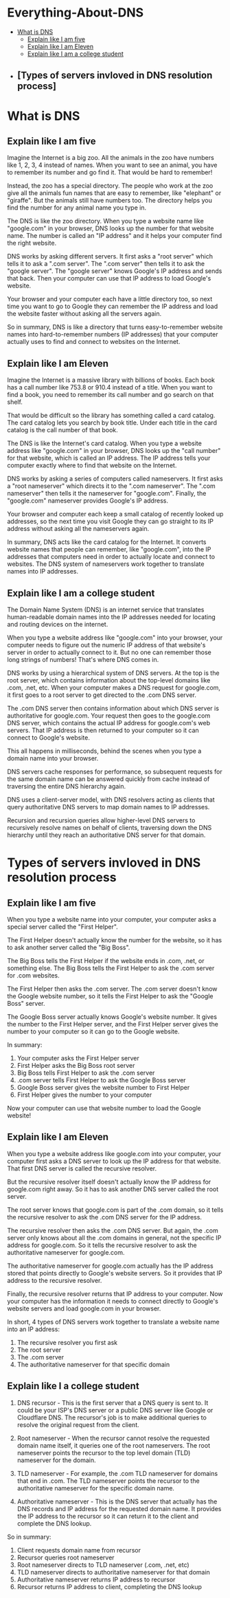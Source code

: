 # Everything-About-DNS

- [What is DNS](https://github.com/devanshbatham/Everything-About-DNS/blob/main/README.md#dns)
  - [Explain like I am five](https://github.com/devanshbatham/Everything-About-DNS/blob/main/README.md#explain-like-i-am-five)
  - [Explain like I am Eleven](https://github.com/devanshbatham/Everything-About-DNS/blob/main/README.md#explain-like-i-am-a-college-student)
  - [Explain like I am a college student](https://github.com/devanshbatham/Everything-About-DNS/blob/main/README.md#explain-like-i-am-a-college-student)
- [Types of servers invloved in DNS resolution process]
  - 

# What is DNS

## Explain like I am five

Imagine the Internet is a big zoo. All the animals in the zoo have numbers like 1, 2, 3, 4 instead of names. When you want to see an animal, you have to remember its number and go find it. That would be hard to remember!

Instead, the zoo has a special directory. The people who work at the zoo give all the animals fun names that are easy to remember, like "elephant" or "giraffe". But the animals still have numbers too. The directory helps you find the number for any animal name you type in.

The DNS is like the zoo directory. When you type a website name like "google.com" in your browser, DNS looks up the number for that website name. The number is called an "IP address" and it helps your computer find the right website. 

DNS works by asking different servers. It first asks a "root server" which tells it to ask a ".com server". The ".com server" then tells it to ask the "google server". The "google server" knows Google's IP address and sends that back. Then your computer can use that IP address to load Google's website.

Your browser and your computer each have a little directory too, so next time you want to go to Google they can remember the IP address and load the website faster without asking all the servers again.

So in summary, DNS is like a directory that turns easy-to-remember website names into hard-to-remember numbers (IP addresses) that your computer actually uses to find and connect to websites on the Internet.

## Explain like I am Eleven

Imagine the Internet is a massive library with billions of books. Each book has a call number like 753.8 or 910.4 instead of a title. When you want to find a book, you need to remember its call number and go search on that shelf.

That would be difficult so the library has something called a card catalog. The card catalog lets you search by book title. Under each title in the card catalog is the call number of that book.

The DNS is like the Internet's card catalog. When you type a website address like "google.com" in your browser, DNS looks up the "call number" for that website, which is called an IP address. The IP address tells your computer exactly where to find that website on the Internet.

DNS works by asking a series of computers called nameservers. It first asks a "root nameserver" which directs it to the ".com nameserver". The ".com nameserver" then tells it the nameserver for "google.com". Finally, the "google.com" nameserver provides Google's IP address.

Your browser and computer each keep a small catalog of recently looked up addresses, so the next time you visit Google they can go straight to its IP address without asking all the nameservers again.

In summary, DNS acts like the card catalog for the Internet. It converts website names that people can remember, like "google.com", into the IP addresses that computers need in order to actually locate and connect to websites. The DNS system of nameservers work together to translate names into IP addresses.

## Explain like I am a college student

The Domain Name System (DNS) is an internet service that translates human-readable domain names into the IP addresses needed for locating and routing devices on the internet.

When you type a website address like "google.com" into your browser, your computer needs to figure out the numeric IP address of that website's server in order to actually connect to it. But no one can remember those long strings of numbers! That's where DNS comes in.

DNS works by using a hierarchical system of DNS servers. At the top is the root server, which contains information about the top-level domains like .com, .net, etc. When your computer makes a DNS request for google.com, it first goes to a root server to get directed to the .com DNS server.

The .com DNS server then contains information about which DNS server is authoritative for google.com. Your request then goes to the google.com DNS server, which contains the actual IP address for google.com's web servers. That IP address is then returned to your computer so it can connect to Google's website.

This all happens in milliseconds, behind the scenes when you type a domain name into your browser.

DNS servers cache responses for performance, so subsequent requests for the same domain name can be answered quickly from cache instead of traversing the entire DNS hierarchy again.

DNS uses a client-server model, with DNS resolvers acting as clients that query authoritative DNS servers to map domain names to IP addresses.

Recursion and recursion queries allow higher-level DNS servers to recursively resolve names on behalf of clients, traversing down the DNS hierarchy until they reach an authoritative DNS server for that domain.


# Types of servers invloved in DNS resolution process

## Explain like I am five

When you type a website name into your computer, your computer asks a special server called the "First Helper".   

The First Helper doesn't actually know the number for the website, so it has to ask another server called the "Big Boss".  

The Big Boss tells the First Helper if the website ends in .com, .net, or something else.  The Big Boss tells the First Helper to ask the .com server for .com websites.

The First Helper then asks the .com server. The .com server doesn't know the Google website number, so it tells the First Helper to ask the "Google Boss" server.

The Google Boss server actually knows Google's website number. It gives the number to the First Helper server, and the First Helper server gives the number to your computer so it can go to the Google website.

In summary:

1) Your computer asks the First Helper server   
2) First Helper asks the Big Boss root server
3) Big Boss tells First Helper to ask the .com server   
4) .com server tells First Helper to ask the Google Boss server
5) Google Boss server gives the website number to First Helper     
6) First Helper gives the number to your computer

Now your computer can use that website number to load the Google website!

## Explain like I am Eleven

When you type a website address like google.com into your computer, your computer first asks a DNS server to look up the IP address for that website. That first DNS server is called the recursive resolver.   

But the recursive resolver itself doesn't actually know the IP address for google.com right away. So it has to ask another DNS server called the root server.

The root server knows that google.com is part of the .com domain, so it tells the recursive resolver to ask the .com DNS server for the IP address.

The recursive resolver then asks the .com DNS server. But again, the .com server only knows about all the .com domains in general, not the specific IP address for google.com. So it tells the recursive resolver to ask the authoritative nameserver for google.com.

The authoritative nameserver for google.com actually has the IP address stored that points directly to Google's website servers. So it provides that IP address to the recursive resolver.

Finally, the recursive resolver returns that IP address to your computer. Now your computer has the information it needs to connect directly to Google's website servers and load google.com in your browser.

In short, 4 types of DNS servers work together to translate a website name into an IP address:

1) The recursive resolver you first ask   
2) The root server     
3) The .com server
4) The authoritative nameserver for that specific domain

## Explain like I a college student


1. DNS recursor - This is the first server that a DNS query is sent to. It could be your ISP's DNS server or a public DNS server like Google or Cloudflare DNS. The recursor's job is to make additional queries to resolve the original request from the client.

2. Root nameserver - When the recursor cannot resolve the requested domain name itself, it queries one of the root nameservers. The root nameserver points the recursor to the top level domain (TLD) nameserver for the domain. 

3. TLD nameserver - For example, the .com TLD nameserver for domains that end in .com. The TLD nameserver points the recursor to the authoritative nameserver for the specific domain name.

4. Authoritative nameserver - This is the DNS server that actually has the DNS records and IP address for the requested domain name. It provides the IP address to the recursor so it can return it to the client and complete the DNS lookup.

So in summary:

1. Client requests domain name from recursor 
2. Recursor queries root nameserver
3. Root nameserver directs to TLD nameserver (.com, .net, etc)
4. TLD nameserver directs to authoritative nameserver for that domain
5. Authoritative nameserver returns IP address to recursor 
6. Recursor returns IP address to client, completing the DNS lookup

